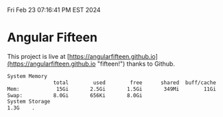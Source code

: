 Fri Feb 23 07:16:41 PM EST 2024

# Angular Fifteen


This project is live at [https://angularfifteen.github.io](https://angularfifteen.github.io "fifteen!") thanks to Github.

```bash
System Memory
               total        used        free      shared  buff/cache   available
Mem:            15Gi       2.5Gi       1.5Gi       349Mi        11Gi        12Gi
Swap:          8.0Gi       656Ki       8.0Gi
System Storage
1.3G	.
